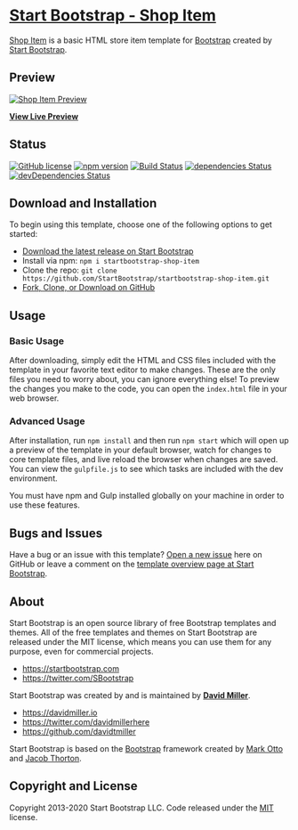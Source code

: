 # [Start Bootstrap - Shop Item](https://startbootstrap.com/template/shop-item/)

[Shop Item](https://startbootstrap.com/template/shop-item/) is a basic HTML store item template for [Bootstrap](https://getbootstrap.com/) created by [Start Bootstrap](https://startbootstrap.com/).

## Preview

[![Shop Item Preview](https://assets.startbootstrap.com/img/screenshots/templates/shop-item.png)](https://startbootstrap.github.io/startbootstrap-shop-item/)

**[View Live Preview](https://startbootstrap.github.io/startbootstrap-shop-item/)**

## Status

[![GitHub license](https://img.shields.io/badge/license-MIT-blue.svg)](https://raw.githubusercontent.com/StartBootstrap/startbootstrap-shop-item/master/LICENSE)
[![npm version](https://img.shields.io/npm/v/startbootstrap-shop-item.svg)](https://www.npmjs.com/package/startbootstrap-shop-item)
[![Build Status](https://travis-ci.org/StartBootstrap/startbootstrap-shop-item.svg?branch=master)](https://travis-ci.org/StartBootstrap/startbootstrap-shop-item)
[![dependencies Status](https://david-dm.org/StartBootstrap/startbootstrap-shop-item/status.svg)](https://david-dm.org/StartBootstrap/startbootstrap-shop-item)
[![devDependencies Status](https://david-dm.org/StartBootstrap/startbootstrap-shop-item/dev-status.svg)](https://david-dm.org/StartBootstrap/startbootstrap-shop-item?type=dev)

## Download and Installation

To begin using this template, choose one of the following options to get started:

* [Download the latest release on Start Bootstrap](https://startbootstrap.com/template/shop-item/)
* Install via npm: `npm i startbootstrap-shop-item`
* Clone the repo: `git clone https://github.com/StartBootstrap/startbootstrap-shop-item.git`
* [Fork, Clone, or Download on GitHub](https://github.com/StartBootstrap/startbootstrap-shop-item)

## Usage

### Basic Usage

After downloading, simply edit the HTML and CSS files included with the template in your favorite text editor to make changes. These are the only files you need to worry about, you can ignore everything else! To preview the changes you make to the code, you can open the `index.html` file in your web browser.

### Advanced Usage

After installation, run `npm install` and then run `npm start` which will open up a preview of the template in your default browser, watch for changes to core template files, and live reload the browser when changes are saved. You can view the `gulpfile.js` to see which tasks are included with the dev environment.

You must have npm and Gulp installed globally on your machine in order to use these features.

## Bugs and Issues

Have a bug or an issue with this template? [Open a new issue](https://github.com/StartBootstrap/startbootstrap-shop-item/issues) here on GitHub or leave a comment on the [template overview page at Start Bootstrap](https://startbootstrap.com/template/shop-item/).

## About

Start Bootstrap is an open source library of free Bootstrap templates and themes. All of the free templates and themes on Start Bootstrap are released under the MIT license, which means you can use them for any purpose, even for commercial projects.

* <https://startbootstrap.com>
* <https://twitter.com/SBootstrap>

Start Bootstrap was created by and is maintained by **[David Miller](https://davidmiller.io/)**.

* <https://davidmiller.io>
* <https://twitter.com/davidmillerhere>
* <https://github.com/davidtmiller>

Start Bootstrap is based on the [Bootstrap](https://getbootstrap.com/) framework created by [Mark Otto](https://twitter.com/mdo) and [Jacob Thorton](https://twitter.com/fat).

## Copyright and License

Copyright 2013-2020 Start Bootstrap LLC. Code released under the [MIT](https://github.com/StartBootstrap/startbootstrap-shop-item/blob/gh-pages/LICENSE) license.
